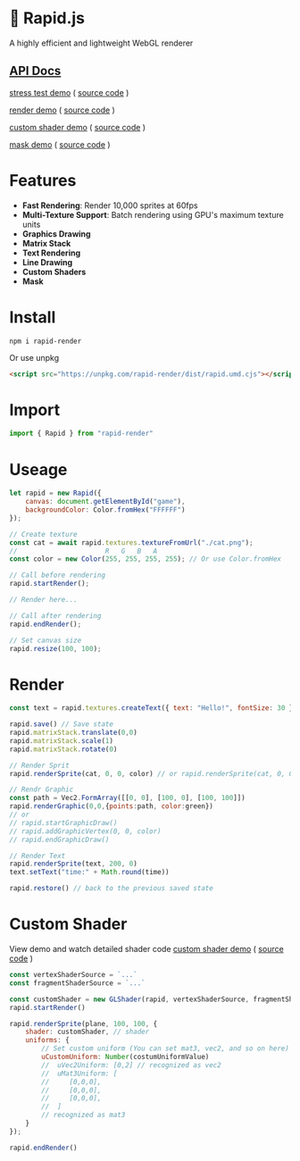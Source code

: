 # 🚀 Rapid.js

A highly efficient and lightweight WebGL renderer

## [API Docs](https://nightre.github.io/Rapid.js/docs/)

[stress test demo](https://nightre.github.io/Rapid.js/demo/) ( [source code](./demo/index.js) )

[render demo](https://nightre.github.io/Rapid.js/demo/matrix_stack.html) ( [source code](./demo/matrix_stack.js) )

[custom shader demo](https://nightre.github.io/Rapid.js/demo/custom-shader.html) ( [source code](./demo/custom-shader.js) )

[mask demo](https://nightre.github.io/Rapid.js/demo/mask.html) ( [source code](./demo/mask.js) )


# Features
* **Fast Rendering**: Render 10,000 sprites at 60fps
* **Multi-Texture Support**: Batch rendering using GPU's maximum texture units
* **Graphics Drawing**
* **Matrix Stack**
* **Text Rendering**
* **Line Drawing**
* **Custom Shaders**
* **Mask**

# Install

```
npm i rapid-render
```

Or use unpkg

```html
<script src="https://unpkg.com/rapid-render/dist/rapid.umd.cjs"></script>
```

# Import

```js
import { Rapid } from "rapid-render"
```

# Useage

```js
let rapid = new Rapid({
    canvas: document.getElementById("game"),
    backgroundColor: Color.fromHex("FFFFFF")
});

// Create texture
const cat = await rapid.textures.textureFromUrl("./cat.png");
//                      R   G   B   A
const color = new Color(255, 255, 255, 255); // Or use Color.fromHex

// Call before rendering
rapid.startRender();

// Render here...

// Call after rendering
rapid.endRender();

// Set canvas size
rapid.resize(100, 100);
```

# Render

```js
const text = rapid.textures.createText({ text: "Hello!", fontSize: 30 })

rapid.save() // Save state
rapid.matrixStack.translate(0,0)
rapid.matrixStack.scale(1)
rapid.matrixStack.rotate(0)

// Render Sprit
rapid.renderSprite(cat, 0, 0, color) // or rapid.renderSprite(cat, 0, 0, { color })

// Rendr Graphic
const path = Vec2.FormArray([[0, 0], [100, 0], [100, 100]])
rapid.renderGraphic(0,0,{points:path, color:green})
// or
// rapid.startGraphicDraw()
// rapid.addGraphicVertex(0, 0, color)
// rapid.endGraphicDraw()

// Render Text
rapid.renderSprite(text, 200, 0)
text.setText("time:" + Math.round(time))

rapid.restore() // back to the previous saved state
```

# Custom Shader

View demo and watch detailed shader code [custom shader demo](https://nightre.github.io/Rapid.js/demo/custom-shader.html) ( [source code](./demo/custom-shader.js) )

```js
const vertexShaderSource = `...`
const fragmentShaderSource = `...`

const customShader = new GLShader(rapid, vertexShaderSource, fragmentShaderSource)
rapid.startRender()

rapid.renderSprite(plane, 100, 100, {
    shader: customShader, // shader
    uniforms: {
        // Set custom uniform (You can set mat3, vec2, and so on here)
        uCustomUniform: Number(costumUniformValue)
        //  uVec2Uniform: [0,2] // recognized as vec2
        //  uMat3Uniform: [
        //     [0,0,0],
        //     [0,0,0],
        //     [0,0,0],
        //  ]
        // recognized as mat3
    }
});

rapid.endRender()
```
